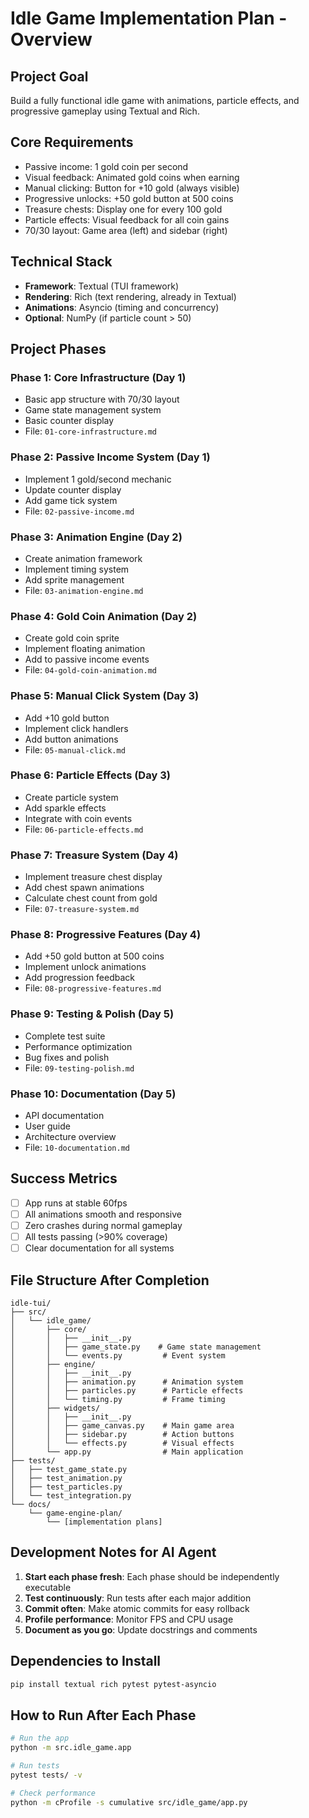 # Idle Game Implementation Plan - Overview

## Project Goal
Build a fully functional idle game with animations, particle effects, and progressive gameplay using Textual and Rich.

## Core Requirements
- Passive income: 1 gold coin per second
- Visual feedback: Animated gold coins when earning
- Manual clicking: Button for +10 gold (always visible)
- Progressive unlocks: +50 gold button at 500 coins
- Treasure chests: Display one for every 100 gold
- Particle effects: Visual feedback for all coin gains
- 70/30 layout: Game area (left) and sidebar (right)

## Technical Stack
- **Framework**: Textual (TUI framework)
- **Rendering**: Rich (text rendering, already in Textual)
- **Animations**: Asyncio (timing and concurrency)
- **Optional**: NumPy (if particle count > 50)

## Project Phases

### Phase 1: Core Infrastructure (Day 1)
- Basic app structure with 70/30 layout
- Game state management system
- Basic counter display
- File: `01-core-infrastructure.md`

### Phase 2: Passive Income System (Day 1)
- Implement 1 gold/second mechanic
- Update counter display
- Add game tick system
- File: `02-passive-income.md`

### Phase 3: Animation Engine (Day 2)
- Create animation framework
- Implement timing system
- Add sprite management
- File: `03-animation-engine.md`

### Phase 4: Gold Coin Animation (Day 2)
- Create gold coin sprite
- Implement floating animation
- Add to passive income events
- File: `04-gold-coin-animation.md`

### Phase 5: Manual Click System (Day 3)
- Add +10 gold button
- Implement click handlers
- Add button animations
- File: `05-manual-click.md`

### Phase 6: Particle Effects (Day 3)
- Create particle system
- Add sparkle effects
- Integrate with coin events
- File: `06-particle-effects.md`

### Phase 7: Treasure System (Day 4)
- Implement treasure chest display
- Add chest spawn animations
- Calculate chest count from gold
- File: `07-treasure-system.md`

### Phase 8: Progressive Features (Day 4)
- Add +50 gold button at 500 coins
- Implement unlock animations
- Add progression feedback
- File: `08-progressive-features.md`

### Phase 9: Testing & Polish (Day 5)
- Complete test suite
- Performance optimization
- Bug fixes and polish
- File: `09-testing-polish.md`

### Phase 10: Documentation (Day 5)
- API documentation
- User guide
- Architecture overview
- File: `10-documentation.md`

## Success Metrics
- [ ] App runs at stable 60fps
- [ ] All animations smooth and responsive
- [ ] Zero crashes during normal gameplay
- [ ] All tests passing (>90% coverage)
- [ ] Clear documentation for all systems

## File Structure After Completion
```
idle-tui/
├── src/
│   └── idle_game/
│       ├── core/
│       │   ├── __init__.py
│       │   ├── game_state.py    # Game state management
│       │   └── events.py         # Event system
│       ├── engine/
│       │   ├── __init__.py
│       │   ├── animation.py      # Animation system
│       │   ├── particles.py      # Particle effects
│       │   └── timing.py         # Frame timing
│       ├── widgets/
│       │   ├── __init__.py
│       │   ├── game_canvas.py    # Main game area
│       │   ├── sidebar.py        # Action buttons
│       │   └── effects.py        # Visual effects
│       └── app.py                # Main application
├── tests/
│   ├── test_game_state.py
│   ├── test_animation.py
│   ├── test_particles.py
│   └── test_integration.py
└── docs/
    └── game-engine-plan/
        └── [implementation plans]
```

## Development Notes for AI Agent

1. **Start each phase fresh**: Each phase should be independently executable
2. **Test continuously**: Run tests after each major addition
3. **Commit often**: Make atomic commits for easy rollback
4. **Profile performance**: Monitor FPS and CPU usage
5. **Document as you go**: Update docstrings and comments

## Dependencies to Install
```bash
pip install textual rich pytest pytest-asyncio
```

## How to Run After Each Phase
```bash
# Run the app
python -m src.idle_game.app

# Run tests
pytest tests/ -v

# Check performance
python -m cProfile -s cumulative src/idle_game/app.py
```
